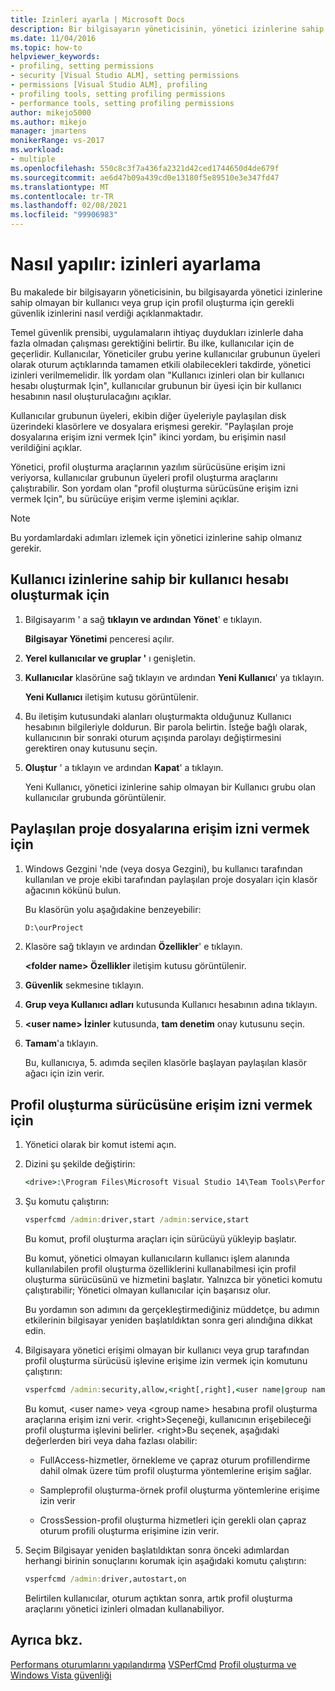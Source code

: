 ```yaml
---
title: Izinleri ayarla | Microsoft Docs
description: Bir bilgisayarın yöneticisinin, yönetici izinlerine sahip olmayan bir kullanıcı veya grup için profil oluşturma için gereken güvenlik izinlerini nasıl verdiğini öğrenin.
ms.date: 11/04/2016
ms.topic: how-to
helpviewer_keywords:
- profiling, setting permissions
- security [Visual Studio ALM], setting permissions
- permissions [Visual Studio ALM], profiling
- profiling tools, setting profiling permissions
- performance tools, setting profiling permissions
author: mikejo5000
ms.author: mikejo
manager: jmartens
monikerRange: vs-2017
ms.workload:
- multiple
ms.openlocfilehash: 550c8c3f7a436fa2321d42ced1744650d4de679f
ms.sourcegitcommit: ae6d47b09a439cd0e13180f5e89510e3e347fd47
ms.translationtype: MT
ms.contentlocale: tr-TR
ms.lasthandoff: 02/08/2021
ms.locfileid: "99906983"
---
```

# <a name="how-to-set-permissions"></a>Nasıl yapılır: izinleri ayarlama

Bu makalede bir bilgisayarın yöneticisinin, bu bilgisayarda yönetici izinlerine sahip olmayan bir kullanıcı veya grup için profil oluşturma için gerekli güvenlik izinlerini nasıl verdiği açıklanmaktadır.

Temel güvenlik prensibi, uygulamaların ihtiyaç duydukları izinlerle daha fazla olmadan çalışması gerektiğini belirtir. Bu ilke, kullanıcılar için de geçerlidir. Kullanıcılar, Yöneticiler grubu yerine kullanıcılar grubunun üyeleri olarak oturum açtıklarında tamamen etkili olabilecekleri takdirde, yönetici izinleri verilmemelidir. İlk yordam olan "Kullanıcı izinleri olan bir kullanıcı hesabı oluşturmak Için", kullanıcılar grubunun bir üyesi için bir kullanıcı hesabının nasıl oluşturulacağını açıklar.

Kullanıcılar grubunun üyeleri, ekibin diğer üyeleriyle paylaşılan disk üzerindeki klasörlere ve dosyalara erişmesi gerekir. "Paylaşılan proje dosyalarına erişim izni vermek Için" ikinci yordam, bu erişimin nasıl verildiğini açıklar.

Yönetici, profil oluşturma araçlarının yazılım sürücüsüne erişim izni veriyorsa, kullanıcılar grubunun üyeleri profil oluşturma araçlarını çalıştırabilir. Son yordam olan "profil oluşturma sürücüsüne erişim izni vermek Için", bu sürücüye erişim verme işlemini açıklar.

> [!NOTE]
> Bu yordamlardaki adımları izlemek için yönetici izinlerine sahip olmanız gerekir.

## <a name="to-create-a-user-account-that-has-user-permissions"></a>Kullanıcı izinlerine sahip bir kullanıcı hesabı oluşturmak için

1. Bilgisayarım ' a sağ **tıklayın ve ardından** **Yönet**' e tıklayın.

     **Bilgisayar Yönetimi** penceresi açılır.

2. **Yerel kullanıcılar ve gruplar '** ı genişletin.

3. **Kullanıcılar** klasörüne sağ tıklayın ve ardından **Yeni Kullanıcı**' ya tıklayın.

     **Yeni Kullanıcı** iletişim kutusu görüntülenir.

4. Bu iletişim kutusundaki alanları oluşturmakta olduğunuz Kullanıcı hesabının bilgileriyle doldurun. Bir parola belirtin. İsteğe bağlı olarak, kullanıcının bir sonraki oturum açışında parolayı değiştirmesini gerektiren onay kutusunu seçin.

5. **Oluştur** ' a tıklayın ve ardından **Kapat**' a tıklayın.

     Yeni Kullanıcı, yönetici izinlerine sahip olmayan bir Kullanıcı grubu olan kullanıcılar grubunda görüntülenir.

## <a name="to-grant-access-to-shared-project-files"></a>Paylaşılan proje dosyalarına erişim izni vermek için

1. Windows Gezgini 'nde (veya dosya Gezgini), bu kullanıcı tarafından kullanılan ve proje ekibi tarafından paylaşılan proje dosyaları için klasör ağacının kökünü bulun.

     Bu klasörün yolu aşağıdakine benzeyebilir:

    ```cmd
    D:\ourProject
    ```

2. Klasöre sağ tıklayın ve ardından **Özellikler**' e tıklayın.

     **\<folder name> Özellikler** iletişim kutusu görüntülenir.

3. **Güvenlik** sekmesine tıklayın.

4. **Grup veya Kullanıcı adları** kutusunda Kullanıcı hesabının adına tıklayın.

5. **\<user name> İzinler** kutusunda, **tam denetim** onay kutusunu seçin.

6. **Tamam**'a tıklayın.

     Bu, kullanıcıya, 5. adımda seçilen klasörle başlayan paylaşılan klasör ağacı için izin verir.

## <a name="to-grant-access-to-the-profiling-driver"></a>Profil oluşturma sürücüsüne erişim izni vermek için

1. Yönetici olarak bir komut istemi açın.

2. Dizini şu şekilde değiştirin:

    ```cmd
    <drive>:\Program Files\Microsoft Visual Studio 14\Team Tools\Performance Tools
    ```

3. Şu komutu çalıştırın:

    ```cmd
    vsperfcmd /admin:driver,start /admin:service,start
    ```

     Bu komut, profil oluşturma araçları için sürücüyü yükleyip başlatır.

     Bu komut, yönetici olmayan kullanıcıların kullanıcı işlem alanında kullanılabilen profil oluşturma özelliklerini kullanabilmesi için profil oluşturma sürücüsünü ve hizmetini başlatır. Yalnızca bir yönetici komutu çalıştırabilir; Yönetici olmayan kullanıcılar için başarısız olur.

     Bu yordamın son adımını da gerçekleştirmediğiniz müddetçe, bu adımın etkilerinin bilgisayar yeniden başlatıldıktan sonra geri alındığına dikkat edin.

4. Bilgisayara yönetici erişimi olmayan bir kullanıcı veya grup tarafından profil oluşturma sürücüsü işlevine erişime izin vermek için komutunu çalıştırın:

    ```cmd
    vsperfcmd /admin:security,allow,<right[,right],<user name|group name>
    ```

     Bu komut, \<user name> veya \<group name> hesabına profil oluşturma araçlarına erişim izni verir. \<right>Seçeneği, kullanıcının erişebileceği profil oluşturma işlevini belirler. \<right>Bu seçenek, aşağıdaki değerlerden biri veya daha fazlası olabilir:

    - FullAccess-hizmetler, örnekleme ve çapraz oturum profillendirme dahil olmak üzere tüm profil oluşturma yöntemlerine erişim sağlar.

    - Sampleprofil oluşturma-örnek profil oluşturma yöntemlerine erişime izin verir

    - CrossSession-profil oluşturma hizmetleri için gerekli olan çapraz oturum profili oluşturma erişimine izin verir.

5. Seçim Bilgisayar yeniden başlatıldıktan sonra önceki adımlardan herhangi birinin sonuçlarını korumak için aşağıdaki komutu çalıştırın:

    ```cmd
    vsperfcmd /admin:driver,autostart,on
    ```

   Belirtilen kullanıcılar, oturum açtıktan sonra, artık profil oluşturma araçlarını yönetici izinleri olmadan kullanabiliyor.

## <a name="see-also"></a>Ayrıca bkz.

[Performans oturumlarını yapılandırma](../profiling/configuring-performance-sessions.md) 
 [VSPerfCmd](../profiling/vsperfcmd.md) 
 [Profil oluşturma ve Windows Vista güvenliği](../profiling/profiling-and-windows-vista-security.md)
